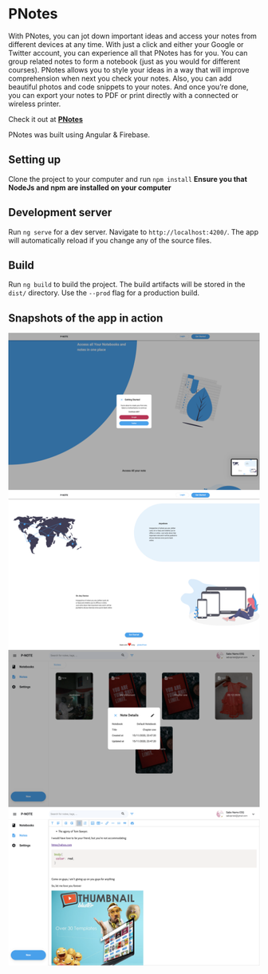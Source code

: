 # PNotes

With PNotes, you can jot down important ideas and access your notes from different devices at any time.
With just a click and either your Google or Twitter account, you can experience all that PNotes has for you. You can group related notes to form a notebook (just as you would for different courses).
PNotes allows you to style your ideas in a way that will improve comprehension when next you check your notes. Also, you can add beautiful photos and code snippets to your notes.
And once you’re done, you can export your notes to PDF or print directly with a connected or wireless printer.

Check it out at **[PNotes](https://pinotes.web.app)**

PNotes was built using Angular & Firebase.

## Setting up

Clone the project to your computer and run `npm install` **Ensure you that NodeJs and npm are installed on your computer**

## Development server

Run `ng serve` for a dev server. Navigate to `http://localhost:4200/`. The app will automatically reload if you change any of the source files.

## Build

Run `ng build` to build the project. The build artifacts will be stored in the `dist/` directory. Use the `--prod` flag for a production build.

## Snapshots of the app in action

![PNotes Home](./readme_files/home.png "PNotes Home")
![PNotes Home](./readme_files/core.png "PNotes Home")
![PNotes](./readme_files/notes.png "Notes")
![PNotes Editor](./readme_files/note.png "PNotes Editor")
